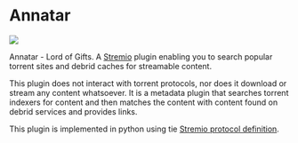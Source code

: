 # Annatar

![](https://i.imgur.com/p4V821B.png)

Annatar - Lord of Gifts. A [Stremio](https://www.stremio.com/) plugin enabling you to search popular torrent sites and debrid caches for streamable content.

This plugin does not interact with torrent protocols, nor does it download or stream any content whatsoever. It is a metadata plugin that searches torrent indexers for content and then matches the content with content found on debrid services and provides links.

This plugin is implemented in python using tie [Stremio protocol definition](https://github.com/Stremio/stremio-addon-sdk/blob/master/docs/protocol.md).
